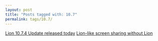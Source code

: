```yaml
---
layout: post
title: "Posts tagged with: 10.7"
permalink: tags/10.7/
---
```

[Lion 10.7.4 Update released today](/2012/05/lion-1074-update-released-today)
[Lion-like screen sharing without Lion](/2011/09/lion-like-screen-sharing-without-lion)
